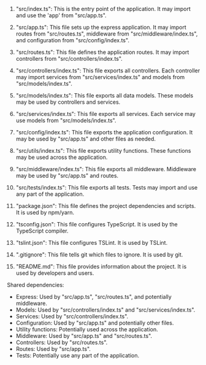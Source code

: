 1. "src/index.ts": This is the entry point of the application. It may import and use the 'app' from "src/app.ts".

2. "src/app.ts": This file sets up the express application. It may import routes from "src/routes.ts", middleware from "src/middleware/index.ts", and configuration from "src/config/index.ts".

3. "src/routes.ts": This file defines the application routes. It may import controllers from "src/controllers/index.ts".

4. "src/controllers/index.ts": This file exports all controllers. Each controller may import services from "src/services/index.ts" and models from "src/models/index.ts".

5. "src/models/index.ts": This file exports all data models. These models may be used by controllers and services.

6. "src/services/index.ts": This file exports all services. Each service may use models from "src/models/index.ts".

7. "src/config/index.ts": This file exports the application configuration. It may be used by "src/app.ts" and other files as needed.

8. "src/utils/index.ts": This file exports utility functions. These functions may be used across the application.

9. "src/middleware/index.ts": This file exports all middleware. Middleware may be used by "src/app.ts" and routes.

10. "src/tests/index.ts": This file exports all tests. Tests may import and use any part of the application.

11. "package.json": This file defines the project dependencies and scripts. It is used by npm/yarn.

12. "tsconfig.json": This file configures TypeScript. It is used by the TypeScript compiler.

13. "tslint.json": This file configures TSLint. It is used by TSLint.

14. ".gitignore": This file tells git which files to ignore. It is used by git.

15. "README.md": This file provides information about the project. It is used by developers and users.

Shared dependencies:

- Express: Used by "src/app.ts", "src/routes.ts", and potentially middleware.
- Models: Used by "src/controllers/index.ts" and "src/services/index.ts".
- Services: Used by "src/controllers/index.ts".
- Configuration: Used by "src/app.ts" and potentially other files.
- Utility functions: Potentially used across the application.
- Middleware: Used by "src/app.ts" and "src/routes.ts".
- Controllers: Used by "src/routes.ts".
- Routes: Used by "src/app.ts".
- Tests: Potentially use any part of the application.